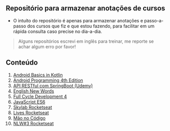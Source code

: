## Repositório para armazenar anotações de cursos

- O intuíto do repositório é apenas para armazenar anotações e passo-a-passo dos cursos que fiz e que estou fazendo, para facilitar em um rápida consulta caso precise no dia-a-dia.
>Alguns repositórios escrevi em inglês para treinar, me reporte se achar algum erro por favor!

## Conteúdo
1. <a href="./android-basics-in-kotlin/">Android Basics in Kotlin</a><br>
2. <a href="./android-programming-4th-edition/">Android Programming 4th Edition</a><br>
3. <a href="./API-RESTful-com-SpringBoot/">API RESTful com SpringBoot (Udemy)</a><br>
4. <a href="./english-new-words/">English New Words</a><br>
5. <a href="./full-cycle-development-4/">Full Cycle Development 4</a><br>
6. <a href="./es6/">JavaScript ES6</a><br>
7. <a href="./skylab-rocketseat/">Skylab Rocketseat</a><br>
8. <a href="./lives-rocketseat/">Lives Rocketseat</a><br>
9. <a href="./mao-no-codigo">Mão no Código</a><br>
10. <a href="./nlw3">NLW#3 Rocketseat</a><br>